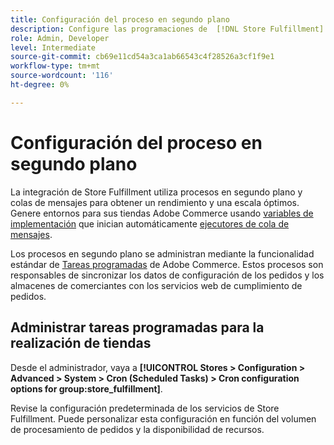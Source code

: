 ```yaml
---
title: Configuración del proceso en segundo plano
description: Configure las programaciones de  [!DNL Store Fulfillment] procesos en segundo plano utilizados en la sincronización de datos con los servicios de cumplimiento.
role: Admin, Developer
level: Intermediate
source-git-commit: cb69e11cd54a3ca1ab66543c4f28526a3cf1f9e1
workflow-type: tm+mt
source-wordcount: '116'
ht-degree: 0%

---
```



# Configuración del proceso en segundo plano

La integración de Store Fulfillment utiliza procesos en segundo plano y colas de mensajes para obtener un rendimiento y una escala óptimos. Genere entornos para sus tiendas Adobe Commerce usando [variables de implementación](https://experienceleague.adobe.com/en/docs/commerce-cloud-service/user-guide/configure/env/stage/variables-deploy#cron_consumers_runner) que inician automáticamente [ejecutores de cola de mensajes](https://experienceleague.adobe.com/en/docs/commerce-operations/configuration-guide/message-queues/message-queue-framework).

Los procesos en segundo plano se administran mediante la funcionalidad estándar de [Tareas programadas](https://experienceleague.adobe.com/en/docs/commerce-admin/systems/tools/cron) de Adobe Commerce. Estos procesos son responsables de sincronizar los datos de configuración de los pedidos y los almacenes de comerciantes con los servicios web de cumplimiento de pedidos.

## Administrar tareas programadas para la realización de tiendas

Desde el administrador, vaya a **[!UICONTROL Stores > Configuration > Advanced > System > Cron (Scheduled Tasks) > Cron configuration options for group:store_fulfillment]**.

Revise la configuración predeterminada de los servicios de Store Fulfillment. Puede personalizar esta configuración en función del volumen de procesamiento de pedidos y la disponibilidad de recursos.
